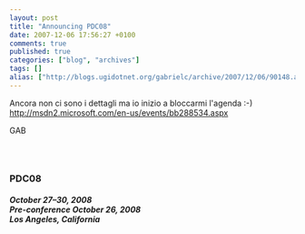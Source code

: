 ```yaml
---
layout: post
title: "Announcing PDC08"
date: 2007-12-06 17:56:27 +0100
comments: true
published: true
categories: ["blog", "archives"]
tags: []
alias: ["http://blogs.ugidotnet.org/gabrielc/archive/2007/12/06/90148.aspx"]
---
```


<!-- more -->

<p>Ancora non ci sono i dettagli ma io inizio a bloccarmi l'agenda :-) <a title="http://msdn2.microsoft.com/en-us/events/bb288534.aspx" href="http://msdn2.microsoft.com/en-us/events/bb288534.aspx">http://msdn2.microsoft.com/en-us/events/bb288534.aspx</a></p>  <p>GAB</p>  <h3> </h3>  <h3>PDC08</h3>  <h5>October 27–30, 2008    <br />Pre-conference October 26, 2008     <br />Los Angeles, California</h5>

